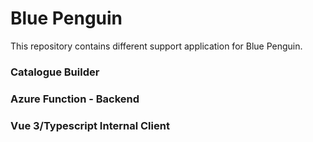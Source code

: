 # Blue Penguin

This repository contains different support application for Blue Penguin.

### Catalogue Builder
### Azure Function - Backend
### Vue 3/Typescript Internal Client
